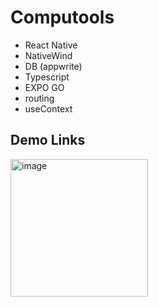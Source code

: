 # Computools

- React Native
- NativeWind
- DB (appwrite)
- Typescript
- EXPO GO
- routing
- useContext

## Demo Links

<img width="220" alt="image" src="https://github.com/user-attachments/assets/578e464a-18f7-4b32-9726-fbf5e9ff7df1" />
